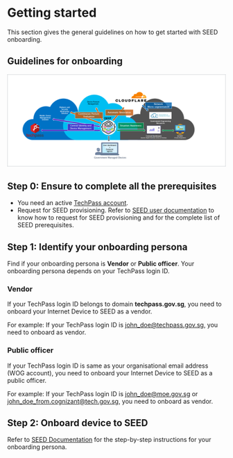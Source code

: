 # Getting started

This section gives the general guidelines on how to get started with SEED onboarding. 

## Guidelines for onboarding

![why-do-we-need-seed](images/why-do-we-need-seed.png)

## Step 0: Ensure to complete all the prerequisites

- You need an active [TechPass account](https://docs.developer.tech.gov.sg/docs/techpass-user-guide/onboard-to-techpass).
- Request for SEED provisioning. Refer to [SEED user documentation](https://docs.developer.tech.gov.sg/docs/security-suite-for-engineering-endpoint-devices/prerequisites-for-onboarding) to know how to request for SEED provisioning and for the complete list of SEED prerequisites.

## Step 1: Identify your onboarding persona

Find if your onboarding persona is **Vendor** or **Public officer**. Your onboarding persona depends on your TechPass login ID.

### Vendor 

If your TechPass login ID belongs to domain **techpass.gov.sg**, you need to onboard your Internet Device to SEED as a vendor. 

For example: If your TechPass login ID is john_doe@techpass.gov.sg, you need to onboard as vendor.

### Public officer

If your TechPass login ID is same as your organisational email address (WOG account), you need to onboard your Internet Device to SEED as a public officer. 

For example: If your TechPass login ID is john_doe@moe.gov.sg or john_doe_from.cognizant@tech.gov.sg, you need to onboard as vendor.

## Step 2: Onboard device to SEED

Refer to [SEED Documentation](https://docs.developer.tech.gov.sg/docs/security-suite-for-engineering-endpoint-devices/onboard-device/onboard-device-to-seed) for the step-by-step instructions for your onboarding persona. 







